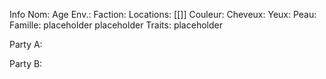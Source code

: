 Info
	Nom:
	Age Env.: 
	Faction: 
	Locations: [[]]
	Couleur:
		Cheveux: 
		Yeux:
		Peau:
	Famille:
		placeholder
		placeholder
	Traits:
		placeholder

Party A:

Party B: 